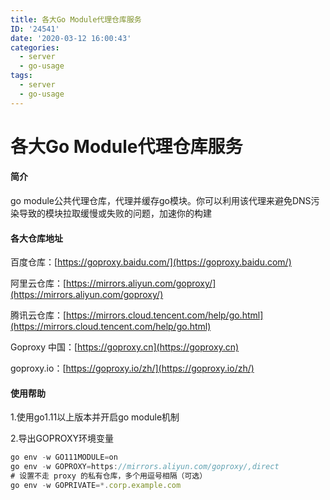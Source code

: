 ```yaml
---
title: 各大Go Module代理仓库服务
ID: '24541'
date: '2020-03-12 16:00:43'
categories:
  - server
  - go-usage
tags:
  - server
  - go-usage
---
```


# 各大Go Module代理仓库服务

#### 简介

go module公共代理仓库，代理并缓存go模块。你可以利用该代理来避免DNS污染导致的模块拉取缓慢或失败的问题，加速你的构建

#### 各大仓库地址

百度仓库：[https://goproxy.baidu.com/](https://goproxy.baidu.com/)

阿里云仓库：[https://mirrors.aliyun.com/goproxy/](https://mirrors.aliyun.com/goproxy/)

腾讯云仓库：[https://mirrors.cloud.tencent.com/help/go.html](https://mirrors.cloud.tencent.com/help/go.html)

Goproxy 中国：[https://goproxy.cn](https://goproxy.cn)

goproxy.io：[https://goproxy.io/zh/](https://goproxy.io/zh/)

#### 使用帮助

1.使用go1.11以上版本并开启go module机制

2.导出GOPROXY环境变量

``` js 
go env -w GO111MODULE=on
go env -w GOPROXY=https://mirrors.aliyun.com/goproxy/,direct
# 设置不走 proxy 的私有仓库，多个用逗号相隔（可选）
go env -w GOPRIVATE=*.corp.example.com
```
 
 
 
 
 
 
